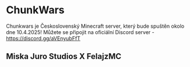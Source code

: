 # ChunkWars

Chunkwars je Československý Minecraft server, který bude spuštěn okolo dne 10.4.2025!
Můžete se připojit na oficiální Discord server - https://discord.gg/aVEnyubFfT

## Miska Juro Studios X FelajzMC
